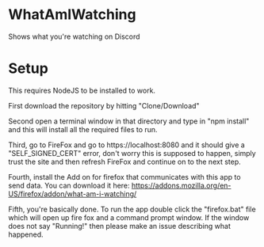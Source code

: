 # WhatAmIWatching
Shows what you're watching on Discord


# Setup
This requires NodeJS to be installed to work.

First download the repository by hitting "Clone/Download"

Second open a terminal window in that directory and type in "npm install" and this will install all the required files to run.

Third, go to FireFox and go to https://localhost:8080 and it should give a "SELF_SIGNED_CERT" error, don't worry this is supposed to happen, simply trust the site and then refresh FireFox and continue on to the next step.

Fourth, install the Add on for firefox that communicates with this app to send data. You can download it here: https://addons.mozilla.org/en-US/firefox/addon/what-am-i-watching/

Fifth, you're basically done. To run the app double click the "firefox.bat" file which will open up fire fox and a command prompt window. If the window does not say "Running!" then please make an issue describing what happened.
